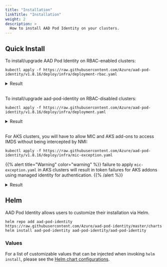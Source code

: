 ```yaml
---
title: "Installation"
linkTitle: "Installation"
weight: 2
description: >
  How to install AAD Pod Identity on your clusters.
---
```


## Quick Install

To install/upgrade AAD Pod Identity on RBAC-enabled clusters:

```
kubectl apply -f https://raw.githubusercontent.com/Azure/aad-pod-identity/v1.8.16/deploy/infra/deployment-rbac.yaml
```

<details>
<summary>Result</summary>

```
serviceaccount/aad-pod-id-nmi-service-account created
customresourcedefinition.apiextensions.k8s.io/azureassignedidentities.aadpodidentity.k8s.io created
customresourcedefinition.apiextensions.k8s.io/azureidentitybindings.aadpodidentity.k8s.io created
customresourcedefinition.apiextensions.k8s.io/azureidentities.aadpodidentity.k8s.io created
customresourcedefinition.apiextensions.k8s.io/azurepodidentityexceptions.aadpodidentity.k8s.io created
clusterrole.rbac.authorization.k8s.io/aad-pod-id-nmi-role created
clusterrolebinding.rbac.authorization.k8s.io/aad-pod-id-nmi-binding created
daemonset.apps/nmi created
serviceaccount/aad-pod-id-mic-service-account created
clusterrole.rbac.authorization.k8s.io/aad-pod-id-mic-role created
clusterrolebinding.rbac.authorization.k8s.io/aad-pod-id-mic-binding created
deployment.apps/mic created
```

</details><br/>

To install/upgrade aad-pod-identity on RBAC-disabled clusters:

```
kubectl apply -f https://raw.githubusercontent.com/Azure/aad-pod-identity/v1.8.16/deploy/infra/deployment.yaml
```

<details>
<summary>Result</summary>

```
customresourcedefinition.apiextensions.k8s.io/azureassignedidentities.aadpodidentity.k8s.io created
customresourcedefinition.apiextensions.k8s.io/azureidentitybindings.aadpodidentity.k8s.io created
customresourcedefinition.apiextensions.k8s.io/azureidentities.aadpodidentity.k8s.io created
customresourcedefinition.apiextensions.k8s.io/azurepodidentityexceptions.aadpodidentity.k8s.io created
daemonset.apps/nmi created
deployment.apps/mic created
```

</details><br/>

For AKS clusters, you will have to allow MIC and AKS add-ons to access IMDS without being intercepted by NMI:

```
kubectl apply -f https://raw.githubusercontent.com/Azure/aad-pod-identity/v1.8.16/deploy/infra/mic-exception.yaml
```

{{% alert title="Warning" color="warning" %}}
failure to apply `mic-exception.yaml` in AKS clusters will result in token failures for AKS addons using managed identity for authentication.
{{% /alert %}}

<details>
<summary>Result</summary>

```
azurepodidentityexception.aadpodidentity.k8s.io/mic-exception created
azurepodidentityexception.aadpodidentity.k8s.io/aks-addon-exception created
```

</details>

## Helm

AAD Pod Identity allows users to customize their installation via Helm.

```
helm repo add aad-pod-identity https://raw.githubusercontent.com/Azure/aad-pod-identity/master/charts
helm install aad-pod-identity aad-pod-identity/aad-pod-identity
```

### Values

For a list of customizable values that can be injected when invoking `helm install`, please see the [Helm chart configurations](https://github.com/Azure/aad-pod-identity/tree/master/charts/aad-pod-identity#configuration).
